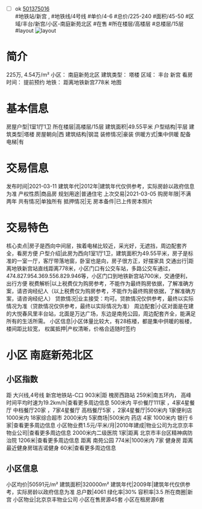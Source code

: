 - [ ] ok [501375016](https://bj.5i5j.com/ershoufang/501375016.html)  
 #地铁站/新宫 ,  #地铁线/4号线
#单价/4-6 #总价/225-240 #面积/45-50   #区域/丰台/新宫/小区-南庭新苑北区 #在售 #所在楼层/高楼层 #总楼层/15层 #layout 
![layout](http://image2a.5i5j.com/bdir/layout/97841.jpg_P5.jpg) 
# 简介 
 225万,  4.54万/m² 
小区： 南庭新苑北区
建筑类型： 塔楼
区域： 丰台 新宫
看房时间： 提前预约
地铁： 距离地铁新宫778米 地图
# 基本信息 
 房屋户型|1室1厅1卫
所在楼层|高楼层/15层
建筑面积|49.55平米
户型结构|平层
建筑类型|塔楼
房屋朝向|西
建筑结构|钢混
装修情况|豪装
供暖方式|集中供暖
配备电梯|有
# 交易信息 
 发布时间|2021-03-11
建筑年代|2012年|建筑年代仅供参考，实际房龄以政府信息为准
产权性质|商品房
规划用途|普通住宅
上次交易|2021-03-05
购房年限|不满两年
共有情况|单独所有
抵押情况|无
房本备件|已上传房本照片
# 交易特色 
 核心卖点|房子是西向中间层，挨着电梯比较近，采光好，无遮挡，周边配套齐全，看房方便
户型介绍|此房为西向1室1厅1卫，建筑面积为49.55平米，房子是标准的一室一厅，客厅带落地窗，卧室也是向，房子很方正，好摆家具
交通出行|距离地铁新宫站直线距离778米，小区门口有公交车站，多路公交车通过，474.827.954.369.556.829.946等，小区门口到地铁新宫站700米，交通便利，出行方便
税费解析|以上税费仅为购房参考，不能作为最终购房依据，了解准确方案，请咨询经纪人（以上税费仅为购房参考，不能作为最终购房依据，了解准确方案，请咨询经纪人）
贷款情况|业主接受：均可。贷款情况仅供参考，最终以实际情况为准（贷款情况仅供参考，最终以实际情况为准）
周边配套|小区对面是在建的大悦春风里丰台站，北面是万达广场，东边是南苑公园，周边配套齐全，能满足所有的生活所需。
小区信息|小区体量比较大，有28栋楼，都是集中供暖的板楼，楼间距比较宽，
权属抵押|产权清晰，价格合适随时签约
# 小区 南庭新苑北区
## 小区指数 
 距 大兴线,4号线 新宫地铁站-C口 903米|距 槐房西路站 259米|南五环内， 高峰时间平均时速为19.2km/h|查看更多周边信息
500米内 平价餐厅111家 ，4家4星餐厅
中档餐厅20家 ，7家4星餐厅
高档餐厅5家 ，2家4星餐厅|500米内 1家便利店
1000米内 18家综合超市
2000米内 5家商场|500米内 药店 4家
1000米内 银行 6家|查看更多周边信息
小区物业费1.5元/平米/月|2010年建成|物业公司为北京京丰物业公司|查看更多周边信息
2000米内二级医院 1家|距离 北京市丰台区精神病防治院  1206米|查看更多周边信息
距离 南苑公园 774米|1000米内 7家 健身房
距离最近健身房瑞吉诺健身 60米|查看更多周边信息
## 小区信息 
 小区均价|50591元/m²
建筑面积|320000m²
建筑年代|2009年|建筑年代仅供参考，实际房龄以政府信息为准
总户数|4061
绿化率|30%
容积率|3.5
所在商圈|新宫
小区物业|北京京丰物业公司
小区在售房源45套
小区在租房源6套
